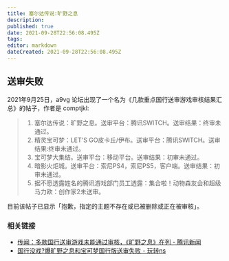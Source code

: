 ```yaml
---
title: 塞尔达传说:旷野之息
description: 
published: true
date: 2021-09-28T22:56:08.495Z
tags:
editor: markdown
dateCreated: 2021-09-28T22:56:08.495Z
---
```


## 送审失败

2021年9月25日，a9vg 论坛出现了一个名为《几款重点国行送审游戏审核结果汇总》的帖子，作者是 comptjkl:

> 1. 塞尔达传说：旷野之息。送审平台：腾讯SWITCH。送审结果：终审未通过。  
> 2. 精灵宝可梦：LET'S GO皮卡丘/伊布。送审平台：腾讯SWITCH。送审结果:终审未通过。  
> 3. 宝可梦大集结。送审平台：移动平台。送审结果：初审未通过。  
> 4. 暗影火炬城。送审平台：索尼PS4，索尼PS5，客户端。送审结果：初审未通过。  
> 5. 据不愿透露姓名的腾讯游戏部门员工透露：集合啦！动物森友会和超级马力欧：创作家2未送审。

目前该帖子已显示「抱歉，指定的主题不存在或已被删除或正在被审核」。

<!--
https://bbs.a9vg.com/thread-8767911-1-1.html
-->

### 相关链接

+ [传闻：多款国行送审游戏未能通过审核，《旷野之息》在列 - 腾讯新闻](https://web.archive.org/web/20210928014321/https://new.qq.com/omn/20210926/20210926A06JW400.html)
+ [国行没戏?爆旷野之息和宝可梦国行版送审失败 - 玩转ns](https://web.archive.org/web/20210928014412/https://www.sohu.com/a/492225842_100141054)
